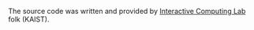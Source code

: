 The source code was written and provided by [Interactive Computing Lab](https://ic.kaist.ac.kr/) folk (KAIST).
